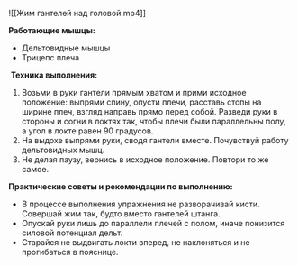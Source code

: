 ![[Жим гантелей над головой.mp4]]

**Работающие мышцы:**

-   Дельтовидные мышцы
-   Трицепс плеча

 **Техника выполнения:**

1.  Возьми в руки гантели прямым хватом и прими исходное положение: выпрями спину, опусти плечи, расставь стопы на ширине плеч, взгляд направь прямо перед собой. Разведи руки в стороны и согни в локтях так, чтобы плечи были параллельны полу, а угол в локте равен 90 градусов.
2.  На выдохе выпрями руки, сводя гантели вместе. Почувствуй работу дельтовидных мышц.
3.  Не делая паузу, вернись в исходное положение. Повтори то же самое.

**Практические советы и рекомендации по выполнению:**

-   В процессе выполнения упражнения не разворачивай кисти. Совершай жим так, будто вместо гантелей штанга.
-   Опускай руки лишь до параллели плечей с полом, иначе понизится силовой потенциал дельт.
-   Старайся не выдвигать локти вперед, не наклоняться и не прогибаться в пояснице.